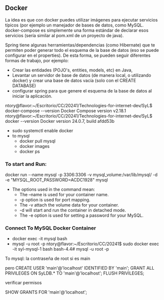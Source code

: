 ## Docker

La idea es que con docker puedes utilizar imágenes para ejecutar servicios típicos (por ejemplo un manejador de bases de datos, como MySQL. docker-compose es simplemente una forma estándar de declarar esos servicios (sería similar al pom.xml de un proyecto de java).

Spring tiene algunas herramientas/dependencias (como Hibernate) que te permiten poder generar todo el esquema de la base de datos (eso se puede configurar en el properties). De esta forma, se pueden seguir diferentes formas de trabajo, por ejemplo:

- Crear las entidades (POJO's, entities, models, etc) en Java, 
- Levantar un servidor de base de datos (de manera local, o utilizando docker) y crear una base de datos vacía (solo con el CREATE DATABASE)
-  configurar spring para que genere el esquema de la base de datos al iniciar la aplicación.

ntory@flavor:~/Escritorio/CC/20241/Technologies-for-internet-dev/SyL$ docker-compose --version
Docker Compose version v2.18.1
ntory@flavor:~/Escritorio/CC/20241/Technologies-for-internet-dev/SyL$ docker --version
Docker version 24.0.7, build afdd53b



- sudo systemctl enable docker
- to mysql
	- docker pull mysql
	- docker images
	- docker ps
### To start and Run: 
docker run --name mysql -p 3306:3306 -v mysql_volume:/var/lib/mysql/ -d -e "MYSQL_ROOT_PASSWORD=ACDC1928" mysql

- The options used in the command mean:
	- The –name is used for your container name.
    - -p option is used for port mapping.
    - The -v attach the volume data for your container.
    - -d will start and run the container in detached mode.
    - The -e option is used for setting a password for your MySQL.

### Connect To MySQL Docker Container

- docker exec -it mysql bash
- mysql -u root -p
ntory@flavor:~/Escritorio/CC/20241$ sudo docker exec -it syl-mysql-1 bash
bash-4.4# mysql -u root -p



To mysql:
la contraseña de root si es main

pero 
CREATE USER 'main'@'localhost' IDENTIFIED BY 'main';
GRANT ALL PRIVILEGES ON SyLDB.* TO 'main'@'localhost';
FLUSH PRIVILEGES;


verificar permisos

SHOW GRANTS FOR 'main'@'localhost';


